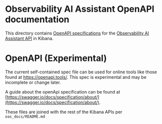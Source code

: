 # Observability AI Assistant OpenAPI documentation

This directory contains [OpenAPI specifications](https://swagger.io/specification/) for the [Observability AI Assistant API](https://www.elastic.co/docs/solutions/observability/observability-ai-assistant) in Kibana.

# OpenAPI (Experimental)

The current self-contained spec file can be used for online tools like those found at https://openapi.tools/. This spec is experimental and may be incomplete or change later.

A guide about the openApi specification can be found at [https://swagger.io/docs/specification/about/](https://swagger.io/docs/specification/about/).

These files are joined with the rest of the Kibana APIs per `oas_docs/README.md`
